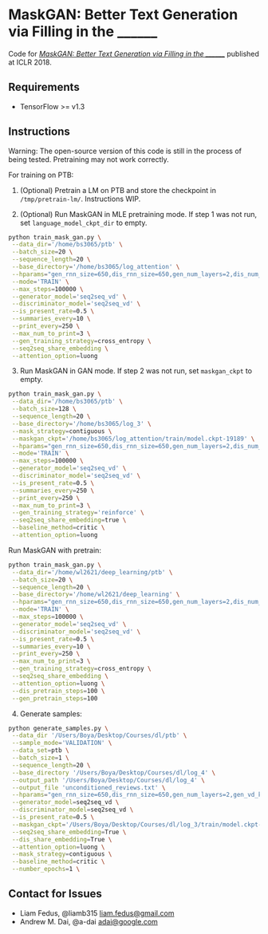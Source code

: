 # MaskGAN: Better Text Generation via Filling in the ______

Code for [*MaskGAN: Better Text Generation via Filling in the
______*](https://arxiv.org/abs/1801.07736) published at ICLR 2018.

## Requirements

*   TensorFlow >= v1.3

## Instructions

Warning: The open-source version of this code is still in the process of being
tested. Pretraining may not work correctly.

For training on PTB:

1. (Optional) Pretrain a LM on PTB and store the checkpoint in `/tmp/pretrain-lm/`.
Instructions WIP.

2. (Optional) Run MaskGAN in MLE pretraining mode. If step 1 was not run, set
`language_model_ckpt_dir` to empty.

```bash
python train_mask_gan.py \
 --data_dir='/home/bs3065/ptb' \
 --batch_size=20 \
 --sequence_length=20 \
 --base_directory='/home/bs3065/log_attention' \
 --hparams="gen_rnn_size=650,dis_rnn_size=650,gen_num_layers=2,dis_num_layers=2,gen_learning_rate=0.00074876,dis_learning_rate=5e-4,baseline_decay=0.99,dis_train_iterations=1,gen_learning_rate_decay=0.95" \
 --mode='TRAIN' \
 --max_steps=100000 \
 --generator_model='seq2seq_vd' \
 --discriminator_model='seq2seq_vd' \
 --is_present_rate=0.5 \
 --summaries_every=10 \
 --print_every=250 \
 --max_num_to_print=3 \
 --gen_training_strategy=cross_entropy \
 --seq2seq_share_embedding \
 --attention_option=luong
```

3. Run MaskGAN in GAN mode. If step 2 was not run, set `maskgan_ckpt` to empty.

```bash
python train_mask_gan.py \
 --data_dir='/home/bs3065/ptb' \
 --batch_size=128 \
 --sequence_length=20 \
 --base_directory='/home/bs3065/log_3' \
 --mask_strategy=contiguous \
 --maskgan_ckpt='/home/bs3065/log_attention/train/model.ckpt-19189' \
 --hparams="gen_rnn_size=650,dis_rnn_size=650,gen_num_layers=2,dis_num_layers=2,gen_learning_rate=0.000038877,gen_learning_rate_decay=1.0,gen_full_learning_rate_steps=2000000,gen_vd_keep_prob=0.33971,rl_discount_rate=0.89072,dis_learning_rate=5e-4,baseline_decay=0.99,dis_train_iterations=2,dis_pretrain_learning_rate=0.005,critic_learning_rate=5.1761e-7,dis_vd_keep_prob=0.71940" \
 --mode='TRAIN' \
 --max_steps=100000 \
 --generator_model='seq2seq_vd' \
 --discriminator_model='seq2seq_vd' \
 --is_present_rate=0.5 \
 --summaries_every=250 \
 --print_every=250 \
 --max_num_to_print=3 \
 --gen_training_strategy='reinforce' \
 --seq2seq_share_embedding=true \
 --baseline_method=critic \
 --attention_option=luong
```

Run MaskGAN with pretrain:
```bash
python train_mask_gan.py \
 --data_dir='/home/wl2621/deep_learning/ptb' \
 --batch_size=20 \
 --sequence_length=20 \
 --base_directory='/home/wl2621/deep_learning' \
 --hparams="gen_rnn_size=650,dis_rnn_size=650,gen_num_layers=2,dis_num_layers=2,gen_learning_rate=0.00074876,dis_learning_rate=5e-4,baseline_decay=0.99,dis_train_iterations=1,gen_learning_rate_decay=0.95" \
 --mode='TRAIN' \
 --max_steps=100000 \
 --generator_model='seq2seq_vd' \
 --discriminator_model='seq2seq_vd' \
 --is_present_rate=0.5 \
 --summaries_every=10 \
 --print_every=250 \
 --max_num_to_print=3 \
 --gen_training_strategy=cross_entropy \
 --seq2seq_share_embedding \
 --attention_option=luong \
 --dis_pretrain_steps=100 \
 --gen_pretrain_steps=100
```

4. Generate samples:

```bash
python generate_samples.py \
 --data_dir '/Users/Boya/Desktop/Courses/dl/ptb' \
 --sample_mode='VALIDATION' \
 --data_set=ptb \
 --batch_size=1 \
 --sequence_length=20 \
 --base_directory '/Users/Boya/Desktop/Courses/dl/log_4' \
 --output_path '/Users/Boya/Desktop/Courses/dl/log_4' \
 --output_file 'unconditioned_reviews.txt' \
 --hparams="gen_rnn_size=650,dis_rnn_size=650,gen_num_layers=2,gen_vd_keep_prob=0.33971" \
 --generator_model=seq2seq_vd \
 --discriminator_model=seq2seq_vd \
 --is_present_rate=0.5 \
 --maskgan_ckpt='/Users/Boya/Desktop/Courses/dl/log_3/train/model.ckpt-19189' \
 --seq2seq_share_embedding=True \
 --dis_share_embedding=True \
 --attention_option=luong \
 --mask_strategy=contiguous \
 --baseline_method=critic \
 --number_epochs=1 \
```

## Contact for Issues

*   Liam Fedus, @liamb315 <liam.fedus@gmail.com>
*   Andrew M. Dai, @a-dai <adai@google.com>

